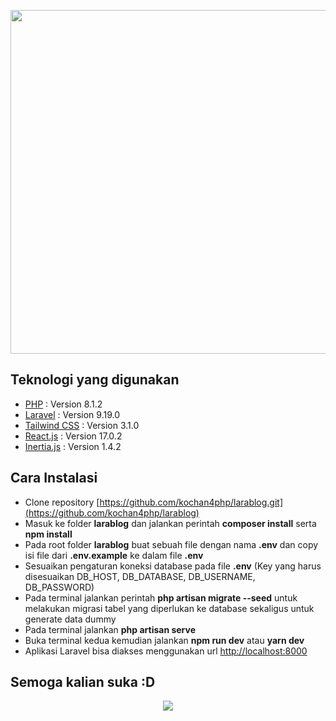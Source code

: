<p align="center"><a href="https://laravel.com" target="_blank"><img src="https://raw.githubusercontent.com/laravel/art/master/logo-lockup/5%20SVG/2%20CMYK/1%20Full%20Color/laravel-logolockup-cmyk-red.svg" width="550"></a></p>

## Teknologi yang digunakan

- [PHP](https://php.net) : Version 8.1.2
- [Laravel](https://laravel.com) : Version 9.19.0
- [Tailwind CSS](https://tailwindcss.com) : Version 3.1.0
- [React.js](https://reactjs.org) : Version 17.0.2
- [Inertia.js](https://inertiajs.com) : Version 1.4.2

## Cara Instalasi

- Clone repository [https://github.com/kochan4php/larablog.git](https://github.com/kochan4php/larablog)
- Masuk ke folder **larablog** dan jalankan perintah **composer install** serta **npm install**
- Pada root folder **larablog** buat sebuah file dengan nama **.env** dan copy isi file dari **.env.example** ke dalam file **.env**
- Sesuaikan pengaturan koneksi database pada file **.env** (Key yang harus disesuaikan DB_HOST, DB_DATABASE, DB_USERNAME, DB_PASSWORD)
- Pada terminal jalankan perintah **php artisan migrate --seed** untuk melakukan migrasi tabel yang diperlukan ke database sekaligus untuk generate data dummy
- Pada terminal jalankan **php artisan serve**
- Buka terminal kedua kemudian jalankan **npm run dev** atau **yarn dev**
- Aplikasi Laravel bisa diakses menggunakan url [http://localhost:8000](http://localhost:8000)

## Semoga kalian suka :D
<p align="center">
<img src="https://user-images.githubusercontent.com/69864986/179020715-d4d9fa7a-6ee9-48fe-a388-5185b96ae909.gif">
</p>
